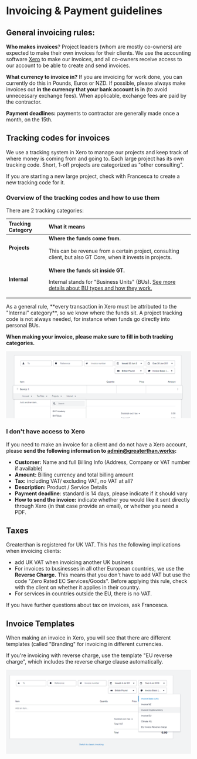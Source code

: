 # Invoicing & Payment guidelines

## **General invoicing rules:** 

**Who makes invoices**? Project leaders \(whom are mostly co-owners\) are expected to make their own invoices for their clients. We use the accounting software [Xero](http://xero.co) to make our invoices, and all co-owners receive access to our account to be able to create and send invoices. 

**What currency to invoice in?** If you are invoicing for work done, you can currently do this in Pounds, Euros or NZD. If possible, please always make invoices out **in the currency that your bank account is in** \(to avoid unnecessary exchange fees\). When applicable, exchange fees are paid by the contractor. 

**Payment deadlines:** payments to contractor are generally made once a month, on the 15th.  

## Tracking codes for invoices

We use a tracking system in Xero to manage our projects and keep track of where money is coming from and going to. Each large project has its own tracking code. Short, 1-off projects are categorized as "other consulting". 

If you are starting a new large project, check with Francesca to create a new tracking code for it. 

### Overview of the tracking codes and how to use them

There are 2 tracking categories:

<table>
  <thead>
    <tr>
      <th style="text-align:left">Tracking Category</th>
      <th style="text-align:left">What it means</th>
    </tr>
  </thead>
  <tbody>
    <tr>
      <td style="text-align:left"><b>Projects         </b>
      </td>
      <td style="text-align:left"><b>Where the funds come from.</b><em><br /><br /></em>This can be revenue
        from a certain project, consulting client, but also GT Core, when it invests
        in projects.</td>
    </tr>
    <tr>
      <td style="text-align:left"><b>Internal</b>
      </td>
      <td style="text-align:left">
        <p><b> Where the funds sit inside GT. </b>
          <br />
        </p>
        <p>Internal stands for &quot;Business Units&quot; (BUs). <a href="business-units.md">See more details about BU types and how they work.</a>
        </p>
      </td>
    </tr>
  </tbody>
</table>As a general rule, **every transaction in Xero must be attributed to the "Internal" category**, so we know where the funds sit. A project tracking code is not always needed, for instance when funds go directly into personal BUs. 

**When making your invoice, please make sure to fill in both tracking categories.** 

![](../../.gitbook/assets/image%20%289%29.png)



### I don't have access to Xero

If you need to make an invoice for a client and do not have a Xero account, please **send the following information to admin@greaterthan.works:** 

* **Customer:** Name and full Billing Info \(Address, Company or VAT number if available\)
* **Amount:** Billing currency and total billing amount
* **Tax:** including VAT/ excluding VAT, no VAT at all? 
* **Description:** Product / Service Details 
* **Payment deadline**: standard is 14 days, please indicate if it should vary
* **How to send the invoice:** indicate whether you would like it sent directly through Xero \(in that case provide an email\), or whether you need a PDF.  

## Taxes

Greaterthan is registered for UK VAT. This has the following implications when invoicing clients: 

* add UK VAT when invoicing another UK business 
* For invoices to businesses in all other European countries, we use the **Reverse Charge.**  This means that you don't have to add VAT but use the code "Zero Rated EC Services/Goods". Before applying this rule, check with the client on whether it applies in their country.
* For services in countries outside the EU, there is no VAT.

If you have further questions about tax on invoices, ask Francesca. 

## Invoice Templates

When making an invoice in Xero, you will see that there are different templates \(called "Branding" for invoicing in different currencies. 

If you're invoicing with reverse charge, use the template "EU reverse charge", which includes the reverse charge clause automatically. 

![](../../.gitbook/assets/image%20%285%29.png)



